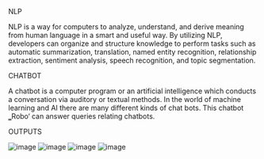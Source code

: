 NLP


NLP is a way for computers to analyze, understand, and derive meaning from human language in a smart and useful way. By utilizing NLP, developers can organize and structure knowledge to perform tasks such as automatic summarization, translation, named entity recognition, relationship extraction, sentiment analysis, speech recognition, and topic segmentation.

CHATBOT


A chatbot is a computer program or an artificial intelligence which conducts a conversation via auditory or textual methods. In the world of machine learning and AI there are many different kinds of chat bots. This chatbot ‗Robo‘ can answer queries relating chatbots.

OUTPUTS


![image](https://user-images.githubusercontent.com/111890989/215254038-e0e4f074-4f27-460f-9b4a-3ebe5cc43586.png)
![image](https://user-images.githubusercontent.com/111890989/215254052-ae9a7692-3fb3-4778-8f6c-95754d05dc92.png)
![image](https://user-images.githubusercontent.com/111890989/215254058-3603755d-1ca9-4cb9-86b2-ee8d72073b8e.png)
![image](https://user-images.githubusercontent.com/111890989/215254066-7b16c366-381c-457d-83a9-8a6498c8665c.png)
